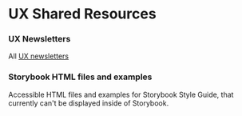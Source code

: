 # UX Shared Resources

### **UX Newsletters**

All [UX newsletters](https://htmlpreview.github.io/?https://github.com/liftoffio/ux-shared/blob/main/newsletters/newsletters.html)

### **Storybook HTML files and examples**

Accessible HTML files and examples for Storybook Style Guide, that currently can't be displayed inside of Storybook.
